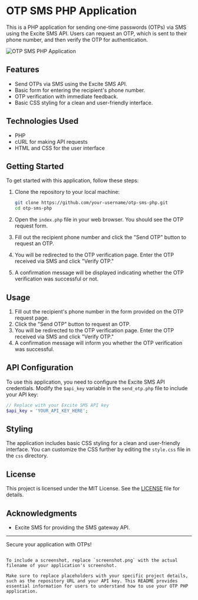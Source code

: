 # OTP SMS PHP Application

This is a PHP application for sending one-time passwords (OTPs) via SMS using the Excite SMS API. Users can request an OTP, which is sent to their phone number, and then verify the OTP for authentication.

![OTP SMS PHP Application](screenshot.png)

## Features

- Send OTPs via SMS using the Excite SMS API.
- Basic form for entering the recipient's phone number.
- OTP verification with immediate feedback.
- Basic CSS styling for a clean and user-friendly interface.

## Technologies Used

- PHP
- cURL for making API requests
- HTML and CSS for the user interface

## Getting Started

To get started with this application, follow these steps:

1. Clone the repository to your local machine:

   ```bash
   git clone https://github.com/your-username/otp-sms-php.git
   cd otp-sms-php
   ```

1. Open the `index.php` file in your web browser. You should see the OTP request form.

2. Fill out the recipient phone number and click the "Send OTP" button to request an OTP.

3. You will be redirected to the OTP verification page. Enter the OTP received via SMS and click "Verify OTP."

4. A confirmation message will be displayed indicating whether the OTP verification was successful or not.

## Usage

1. Fill out the recipient's phone number in the form provided on the OTP request page.
2. Click the "Send OTP" button to request an OTP.
3. You will be redirected to the OTP verification page. Enter the OTP received via SMS and click "Verify OTP."
4. A confirmation message will inform you whether the OTP verification was successful.

## API Configuration

To use this application, you need to configure the Excite SMS API credentials. Modify the `$api_key` variable in the `send_otp.php` file to include your API key:

```php
// Replace with your Excite SMS API key
$api_key = 'YOUR_API_KEY_HERE';
```

## Styling

The application includes basic CSS styling for a clean and user-friendly interface. You can customize the CSS further by editing the `style.css` file in the `css` directory.

## License

This project is licensed under the MIT License. See the [LICENSE](LICENSE) file for details.

## Acknowledgments

- Excite SMS for providing the SMS gateway API.

---

Secure your application with OTPs!
```

To include a screenshot, replace `screenshot.png` with the actual filename of your application's screenshot.

Make sure to replace placeholders with your specific project details, such as the repository URL and your API key. This README provides essential information for users to understand how to use your OTP PHP application.